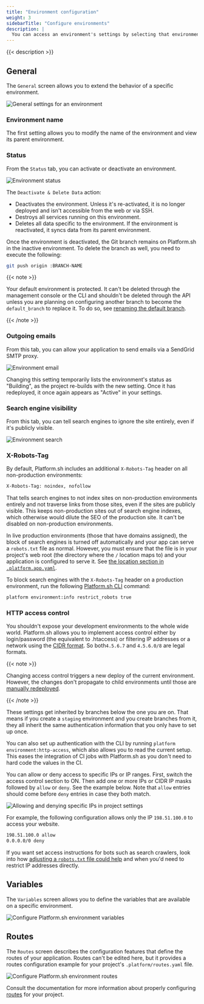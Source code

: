 ```yaml
---
title: "Environment configuration"
weight: 3
sidebarTitle: "Configure environments"
description: |
  You can access an environment's settings by selecting that environment from the **Select Environments** pull-down menu at the top of the page or by clicking that environment within the Environments graphic on the right side. Click the `Settings` tab at the top of the screen.
---
```


{{< description >}}

## General

The `General` screen allows you to extend the behavior of a specific environment.

![General settings for an environment](/images/management-console/env-settings.png "0.75")

### Environment name

The first setting allows you to modify the name of the environment and view its parent environment.

### Status

From the `Status` tab, you can activate or deactivate an environment.

![Environment status](/images/management-console/env-status.png "0.5")

The `Deactivate & Delete Data` action:

* Deactivates the environment.
  Unless it's re-activated, it is no longer deployed
  and isn't accessible from the web or via SSH.
* Destroys all services running on this environment.
* Deletes all data specific to the environment.
  If the environment is reactivated, it syncs data from its parent environment.

Once the environment is deactivated,
the Git branch remains on Platform.sh in the inactive environment.
To delete the branch as well, you need to execute the following:

```bash
git push origin :BRANCH-NAME
```

{{< note >}}

Your default environment is protected.
It can't be deleted through the management console or the CLI
and shouldn't be deleted through the API unless you are planning on configuring another branch to become the `default_branch` to replace it.
To do so, see [renaming the default branch](/guides/general/default-branch.md).

{{< /note >}}

### Outgoing emails

From this tab, you can allow your application to send emails via a SendGrid SMTP proxy.

![Environment email](/images/management-console/env-email.png "0.75")

Changing this setting temporarily lists the environment's status as "Building",
as the project re-builds with the new setting.
Once it has redeployed, it once again appears as "Active" in your settings.


### Search engine visibility

From this tab, you can tell search engines to ignore the site entirely, even if it's publicly visible.

![Environment search](/images/management-console/env-search.png "0.75")


### X-Robots-Tag

By default, Platform.sh includes an additional `X-Robots-Tag` header on all non-production environments:

```bash
X-Robots-Tag: noindex, nofollow
```

That tells search engines to not index sites on non-production environments entirely and not traverse links from those sites,
even if the sites are publicly visible.
This keeps non-production sites out of search engine indexes,
which otherwise would dilute the SEO of the production site.
It can't be disabled on non-production environments.

In live production environments (those that have domains assigned),
the block of search engines is turned off automatically and your app can serve a `robots.txt` file as normal.
However, you must ensure that the file is in your project's web root
(the directory where the `/` location maps to) and your application is configured to serve it.
See [the location section in `.platform.app.yaml`](../../create-apps/app-reference.md#locations).

To block search engines with the `X-Robots-Tag` header on a production environment,
run the following [Platform.sh CLI](/development/cli/_index.md) command:

```bash
platform environment:info restrict_robots true
```

### HTTP access control

You shouldn't expose your development environments to the whole wide world.
Platform.sh allows you to implement access control either by login/password (the equivalent to .htaccess)
or filtering IP addresses or a network using the [CIDR format](https://en.wikipedia.org/wiki/Classless_Inter-Domain_Routing).
So both`4.5.6.7` and `4.5.6.0/8` are legal formats.

{{< note >}}

Changing access control triggers a new deploy of the current environment.
However, the changes don't propagate to child environments until those are [manually redeployed](../../development/troubleshoot.md#force-a-redeploy).

{{< /note >}}

These settings get inherited by branches below the one you are on.
That means if you create a `staging` environment and you create branches from it,
they all inherit the same authentication information that you only have to set up once.

You can also set up authentication with the CLI by running `platform environment:http-access`,
which also allows you to read the current setup.
This eases the integration of CI jobs with Platform.sh as you don't need to hard code the values in the CI.

You can allow or deny access to specific IPs or IP ranges.
First, switch the access control section to ON.
Then add one or more IPs or CIDR IP masks followed by `allow` or `deny`.
See the example below.
Note that `allow` entries should come before `deny` entries in case they both match.

![Allowing and denying specific IPs in project settings](/images/management-console/settings-basics-access-control.png "0.6")

For example, the following configuration allows only the IP `198.51.100.0` to access your website.

```bash
198.51.100.0 allow
0.0.0.0/0 deny
```

If you want set access instructions for bots such as search crawlers,
look into how [adjusting a `robots.txt` file could help](https://community.platform.sh/t/diagnosing-and-resolving-issues-with-excessive-bot-access/792)
and when you'd need to restrict IP addresses directly.

## Variables

The `Variables` screen allows you to define the variables that are available on a specific environment.

![Configure Platform.sh environment variables](/images/management-console/settings-variables-environment.png "0.6")

## Routes

The `Routes` screen describes the configuration features that define the routes of your application.
Routes can't be edited here,
but it provides a routes configuration example for your project's `.platform/routes.yaml` file.

![Configure Platform.sh environment routes](/images/management-console/routes.png "0.7")

Consult the documentation for more information about properly configuring [routes](../../define-routes/_index.md) for your project.
